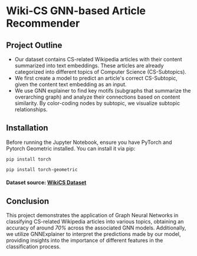 
# Wiki-CS GNN-based Article Recommender
## Project Outline
<ul>
  <li>Our dataset contains CS-related Wikipedia articles with their content summarized into text embeddings. These articles are already categorized into different topics of Computer Science (CS-Subtopics).</li>
  <li>We first create a model to predict an article's correct CS-Subtopic, given the content text embedding as an input.</li>
  <li>We use GNN explainer to find key motifs (subgraphs that summarize the overarching graph) and analyze their connections based on content similarity. By color-coding nodes by subtopic, we visualize subtopic relationships.</li>
</ul>

## Installation
Before running the Jupyter Notebook, ensure you have PyTorch and Pytorch Geometric installed. You can install it via pip:

<code>pip install torch</code>

<code>pip install torch-geometric</code>

#### Dataset source: [WikiCS Dataset](https://github.com/pmernyei/wiki-cs-dataset)

## Conclusion
This project demonstrates the application of Graph Neural Networks in classifying CS-related Wikipedia articles into various topics, obtaining an accuracy of around <em>70%</em> across the associated GNN models.
Additionally, we utilize GNNExplainer to interpret the predictions made by our model, providing insights into the importance of different features in the classification process.
